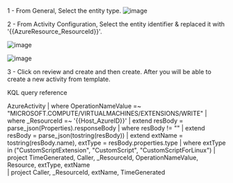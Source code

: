  

1 - From General, Select the entity type.
![image](https://github.com/user-attachments/assets/a58978af-25fe-43d1-8b56-de55f11d7984)


2 - From Activity Configuration, Select the entity identifier & replaced it with '{{AzureResource_ResourceId}}'.

![image](https://github.com/user-attachments/assets/eb9a6fdb-2e8e-4aa5-9de2-3fcb627ec384)


![image](https://github.com/user-attachments/assets/067fb831-c58e-415f-86eb-f9db06ee3de7)

 

3 - Click on review and create and then create. After you will be able to create a new activity from template.



KQL query  reference

AzureActivity
| where OperationNameValue =~ "MICROSOFT.COMPUTE/VIRTUALMACHINES/EXTENSIONS/WRITE"
| where _ResourceId =~ '{{Host_AzureID}}'
| extend resBody = parse_json(Properties).responseBody
| where resBody != ""
| extend resBody = parse_json(tostring(resBody))
| extend extName = tostring(resBody.name), extType = resBody.properties.type
| where extType in ("CustomScriptExtension", "CustomScript", "CustomScriptForLinux")
| project TimeGenerated, Caller, _ResourceId, OperationNameValue, Resource, extType, extName  
| project Caller, _ResourceId, extName, TimeGenerated
